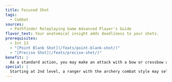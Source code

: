 ```yaml
---
title: Focused Shot
tags:
  - Combat
sources:
  - Pathfinder Roleplaying Game Advanced Player's Guide
flavor_text: Your anatomical insight adds deadliness to your shots.
prerequisites:
  - Int 13
  - "[Point Blank Shot](/feats/point-blank-shot/)"
  - "[Precise Shot](/feats/precise-shot/)"
benefit: |
  As a standard action, you may make an attack with a bow or crossbow and add your Intelligence modifier on the damage roll. You must be within 30 feet of your target to deal this extra damage. Creatures immune to critical hits and sneak attacks are immune to this extra damage.
special: |
  Starting at 2nd level, a ranger with the archery combat style may select [Focused Shot](/feats/focused-shot/) as a combat style feat.
---
```


